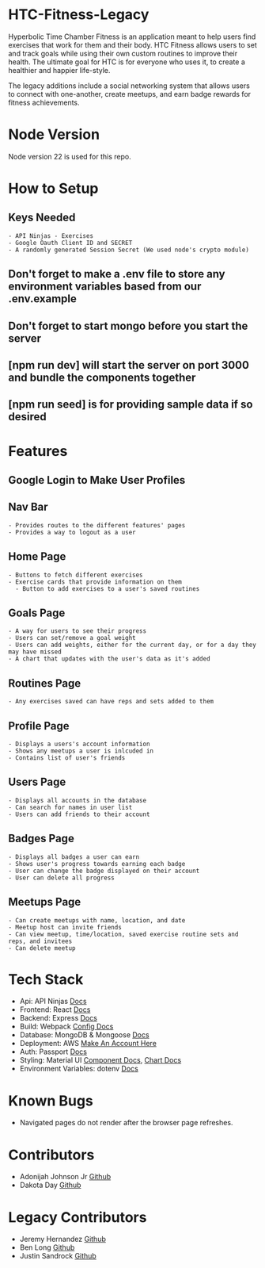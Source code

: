 # HTC-Fitness-Legacy
  Hyperbolic Time Chamber Fitness is an application meant to help users find exercises that work for them and their body. HTC Fitness allows users to set and track goals while using their own custom routines to improve their health. The ultimate goal for HTC is for everyone who uses it, to create a healthier and happier life-style.

  The legacy additions include a social networking system that allows users to connect with one-another, create meetups, and earn badge rewards for fitness achievements.

# Node Version
  Node version 22 is used for this repo.

# How to Setup
  ## Keys Needed
    - API Ninjas - Exercises
    - Google Oauth Client ID and SECRET
    - A randomly generated Session Secret (We used node's crypto module)
  ## Don't forget to make a .env file to store any environment variables based from our .env.example
  ## Don't forget to start mongo before you start the server

  ## [npm run dev] will start the server on port 3000 and bundle the components together
  ## [npm run seed] is for providing sample data if so desired

# Features
  ## Google Login to Make User Profiles

  ## Nav Bar
    - Provides routes to the different features' pages
    - Provides a way to logout as a user

  ## Home Page
    - Buttons to fetch different exercises
    - Exercise cards that provide information on them
      - Button to add exercises to a user's saved routines

  ## Goals Page
    - A way for users to see their progress
    - Users can set/remove a goal weight
    - Users can add weights, either for the current day, or for a day they may have missed
    - A chart that updates with the user's data as it's added

  ## Routines Page
    - Any exercises saved can have reps and sets added to them

  ## Profile Page
    - Displays a users's account information
    - Shows any meetups a user is inlcuded in
    - Contains list of user's friends

  ## Users Page
    - Displays all accounts in the database
    - Can search for names in user list
    - Users can add friends to their account


  ## Badges Page
    - Displays all badges a user can earn
    - Shows user's progress towards earning each badge
    - User can change the badge displayed on their account
    - User can delete all progress

  ## Meetups Page
    - Can create meetups with name, location, and date
    - Meetup host can invite friends
    - Can view meetup, time/location, saved exercise routine sets and reps, and invitees
    - Can delete meetup

# Tech Stack
  - Api: API Ninjas [Docs](https://api-ninjas.com/api/exercises)
  - Frontend: React [Docs](https://react.dev/)
  - Backend: Express [Docs](https://expressjs.com/en/4x/api.html)
  - Build: Webpack [Config Docs](https://webpack.js.org/configuration/)
  - Database: MongoDB & Mongoose [Docs](https://mongoosejs.com/)
  - Deployment: AWS [Make An Account Here](https://aws.amazon.com/free/?gclid=Cj0KCQjw8--2BhCHARIsAF_w1gxqy2n-xVXx_xy7dM4sYBu7QCjL7IfB_oLIrqY4XcT9CJ9VAIbVKbIaAlnlEALw_wcB&trk=7541ebd3-552d-4f98-9357-b542436aa66c&sc_channel=ps&ef_id=Cj0KCQjw8--2BhCHARIsAF_w1gxqy2n-xVXx_xy7dM4sYBu7QCjL7IfB_oLIrqY4XcT9CJ9VAIbVKbIaAlnlEALw_wcB:G:s&s_kwcid=AL!4422!3!651751058796!e!!g!!aws%20console!19852662149!145019243977&all-free-tier.sort-by=item.additionalFields.SortRank&all-free-tier.sort-order=asc&awsf.Free%20Tier%20Types=*all&awsf.Free%20Tier%20Categories=*all)
  - Auth: Passport [Docs](https://www.passportjs.org/tutorials/google/)
  - Styling: Material UI [Component Docs](https://mui.com/), [Chart Docs](https://mui.com/x/react-charts/)
  - Environment Variables: dotenv [Docs](https://www.npmjs.com/package/dotenv)

# Known Bugs
  - Navigated pages do not render after the browser page refreshes.

# Contributors
  - Adonijah Johnson Jr [Github](https://github.com/AJ-Gamer)
  - Dakota Day [Github](https://github.com/Mothroom)
  
# Legacy Contributors
  - Jeremy Hernandez [Github](https://github.com/jhernandez504)
  - Ben Long [Github](https://github.com/benlongcp)
  - Justin Sandrock [Github](https://github.com/sandrockjustin)